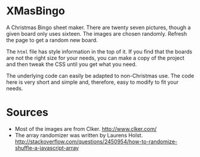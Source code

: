XMasBingo
=========

A Christmas Bingo sheet maker.  There are twenty seven pictures, though a given board only uses sixteen.  The images are chosen randomly.  Refresh the page to get a random new board.

The `html` file has style information in the top of it.  If you find that the boards are not the right size for your needs, you can make a copy of the project and then tweak the CSS until you get what you need.

The underlying code can easily be adapted to non-Christmas use.  The code here is very short and simple and, therefore, easy to modify to fit your needs.


Sources
=======

* Most of the images are from Clker.  http://www.clker.com/
* The array randomizer was written by Laurens Holst.  http://stackoverflow.com/questions/2450954/how-to-randomize-shuffle-a-javascript-array
